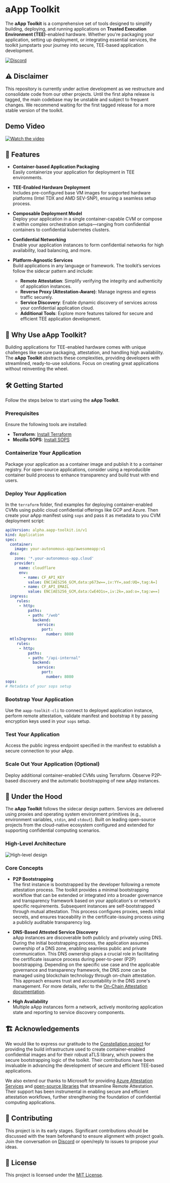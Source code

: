 
# aApp Toolkit

The **aApp Toolkit** is a comprehensive set of tools designed to simplify building, deploying, and running applications on **Trusted Execution Environment (TEE)**-enabled hardware. Whether you're packaging your application, setting up deployment, or integrating essential services, the toolkit jumpstarts your journey into secure, TEE-based application development.

[![Discord](https://img.shields.io/badge/DISCORD-COMMUNITY-informational?style=for-the-badge&logo=discord)](https://discord.gg/fWwMSZdBF2)

## ⚠️ Disclaimer
This repository is currently under active development as we restructure and consolidate code from our other projects. Until the first alpha release is tagged, the main codebase may be unstable and subject to frequent changes. We recommend waiting for the first tagged release for a more stable version of the toolkit.

## Demo Video

[![Watch the video](https://img.youtube.com/vi/ZLCqmftx3gc/hqdefault.jpg)](https://youtu.be/ZLCqmftx3gc)

## 🚀 Features

- **Container-based Application Packaging**  
  Easily containerize your application for deployment in TEE environments.

- **TEE-Enabled Hardware Deployment**  
  Includes pre-configured base VM images for supported hardware platforms (Intel TDX and AMD SEV-SNP), ensuring a seamless setup process.

- **Composable Deployment Model**  
  Deploy your application in a single container-capable CVM or compose it within complex orchestration setups—ranging from confidential containers to confidential kubernetes clusters.

- **Confidential Networking**  
  Enable your application instances to form confidential networks for high availability, load balancing, and more.

- **Platform-Agnostic Services**  
  Build applications in any language or framework. The toolkit’s services follow the sidecar pattern and include:
  - **Remote Attestation**: Simplify verifying the integrity and authenticity of application instances.
  - **Reverse Proxy (Attestation-Aware)**: Manage ingress and egress traffic securely.
  - **Service Discovery**: Enable dynamic discovery of services across your confidential application cloud.
  - **Additional Tools**: Explore more features tailored for secure and efficient TEE application development.

## 🎯 Why Use aApp Toolkit?

Building applications for TEE-enabled hardware comes with unique challenges like secure packaging, attestation, and handling high availability. The **aApp Toolkit** abstracts these complexities, providing developers with streamlined, ready-to-use solutions. Focus on creating great applications without reinventing the wheel.

## 🛠️ Getting Started

Follow the steps below to start using the **aApp Toolkit**.

### Prerequisites

Ensure the following tools are installed:
- **Terraform**: [Install Terraform](https://developer.hashicorp.com/terraform/install)  
- **Mozilla SOPS**: [Install SOPS](https://github.com/getsops/sops/releases)

### Containerize Your Application

Package your application as a container image and publish it to a container registry. For open-source applications, consider using a reproducible container build process to enhance transparency and build trust with end users.

### Deploy Your Application

In the `terraform` folder, find examples for deploying container-enabled CVMs using public cloud confidential offerings like GCP and Azure. Then create your aApp manifest using `sops` and pass it as metadata to you CVM deployment script:

```yaml
apiVersion: alpha.aapp-toolkit.io/v1
kind: Application
spec:
  container:
    image: your-autonomous-app/awesomeapp:v1
  dns:
    zone: '*.your-autonomous-app.cloud'
    provider: 
      name: cloudflare
      env:
        - name: CF_API_KEY
          value: ENC[AES256_GCM,data:p673w==,iv:YY=,aad:UQ=,tag:A=]
        - name: CF_API_EMAIL
          value: ENC[AES256_GCM,data:CwE4O1s=,iv:2k=,aad:o=,tag:w==]
  ingress:
     rules:
      - http:
          paths:
          - path: "/web"
            backend:
              service:
                port:
                  number: 8080
  mtlsIngress:
     rules:
      - http:
          paths:
          - path: "/api-internal"
            backend:
              service:
                port:
                  number: 8080
sops:
# Metadata of your sops setup
```

### Bootstrap Your Application

Use the `aapp-toolkit-cli` to connect to deployed application instance, perform remote attestation, validate manifest and bootstrap it by passing encryption keys used in your `sops` setup.

### Test Your Application

Access the public ingress endpoint specified in the manifest to establish a secure connection to your aApp.

### Scale Out Your Application (Optional)

Deploy additional container-enabled CVMs using Terraform. Observe P2P-based discovery and the automatic bootstrapping of new aApp instances.

## 🧰 Under the Hood

The **aApp Toolkit** follows the sidecar design pattern. Services are delivered using proxies and operating system environment primitives (e.g., environment variables, `stdin`, and `stdout`). Built on leading open-source projects from the cloud-native ecosystem configured and extended for supporting confidential computing scenarios.

### High-Level Architecture

![High-level design](docs/assets/high-level-architecture.png)

### Core Concepts

- **P2P Bootstrapping**  
  The first instance is bootstrapped by the developer following a remote attestation process. The toolkit provides a minimal bootstrapping workflow that can be extended or integrated into a broader governance and transparency framework based on your application's or network's specific requirements. Subsequent instances are self-bootstrapped through mutual attestation. This process configures proxies, seeds initial secrets, and ensures traceability in the certificate-issuing process using a publicly auditable transparency log. 

- **DNS-Based Attested Service Discovery**  
  aApp instances are discoverable both publicly and privately using DNS. During the initial bootstrapping process, the application assumes ownership of a DNS zone, enabling seamless public and private communication. This DNS ownership plays a crucial role in facilitating the certificate issuance process during peer-to-peer (P2P) bootstrapping. Depending on the specific use case and the applicable governance and transparency framework, the DNS zone can be managed using blockchain technology through on-chain attestation. This approach ensures trust and accountability in the DNS zone's management. For more details, refer to the [On-Chain Attestation documentation](docs/ONCHAINATTESTATION.md).

- **High Availability**  
  Multiple aApp instances form a network, actively monitoring application state and reporting to service discovery components.

## 🏗️ Acknowledgements
We would like to express our gratitude to the [Constellation project](https://github.com/edgelesssys/constellation) for providing the build infrastructure used to create container-enabled confidential images and for their robust aTLS library, which powers the secure bootstrapping logic of the toolkit. Their contributions have been invaluable in advancing the development of secure and efficient TEE-based applications.  

We also extend our thanks to Microsoft for providing [Azure Attestation Services](https://azure.microsoft.com/en-us/products/azure-attestation) and [open-source libraries](https://github.com/Azure/confidential-computing-cvm-guest-attestation) that streamline Remote Attestation. Their support has been instrumental in enabling secure and efficient attestation workflows, further strengthening the foundation of confidential computing applications.

## 🤝 Contributing

This project is in its early stages. Significant contributions should be discussed with the team beforehand to ensure alignment with project goals. Join the conversation on [Discord](https://discord.gg/fWwMSZdBF2) or open/reply to issues to propose your ideas.

## 📄 License

This project is licensed under the [MIT License](LICENSE).
